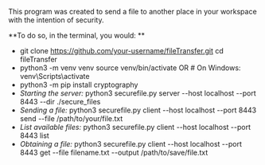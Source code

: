 This program was created to send a file to another place in your workspace with the intention of security. 

**To do so, in the terminal, you would:
**
- git clone https://github.com/your-username/fileTransfer.git
cd fileTransfer
- python3 -m venv venv
source venv/bin/activate  OR # On Windows: venv\Scripts\activate
- python3 -m pip install cryptography
- _Starting the server:_ python3 securefile.py server --host localhost --port 8443 --dir ./secure_files
- _Sending a file:_ python3 securefile.py client --host localhost --port 8443 send --file /path/to/your/file.txt
- _List available files:_ python3 securefile.py client --host localhost --port 8443 list
- _Obtaining a file:_ python3 securefile.py client --host localhost --port 8443 get --file filename.txt --output /path/to/save/file.txt 
